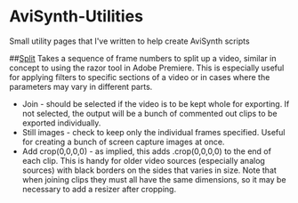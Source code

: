 # AviSynth-Utilities
Small utility pages that I've written to help create AviSynth scripts

##[Split](https://csouthwick.github.io/AviSynth-Utilities/split/)
Takes a sequence of frame numbers to split up a video, similar in concept to using the razor tool in Adobe Premiere. This is especially useful for applying filters to specific sections of a video or in cases where the parameters may vary in different parts.

 * Join - should be selected if the video is to be kept whole for exporting. If not selected, the output will be a bunch of commented out clips to be exported individually.
 * Still images  - check to keep only the individual frames specified. Useful for creating a bunch of screen capture images at once.
 * Add crop(0,0,0,0) - as implied, this adds .crop(0,0,0,0) to the end of each clip. This is handy for older video sources (especially analog sources) with black borders on the sides that varies in size. Note that when joining clips they must all have the same dimensions, so it may be necessary to add a resizer after cropping.
